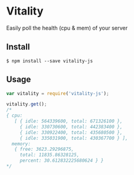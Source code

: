 # Vitality
Easily poll the health (cpu &amp; mem) of your server

## Install

`$ npm install --save vitality-js`

## Usage

```js
var vitality = require('vitality-js');

vitality.get();
/*
{ cpu: 
   [ { idle: 564339600, total: 671326100 },
     { idle: 330730600, total: 442383400 },
     { idle: 330922400, total: 435680500 },
     { idle: 335031900, total: 430367700 } ],
  memory: 
   { free: 3623.29296875,
     total: 11835.86328125,
     percent: 30.612832225680624 } }
*/
```
